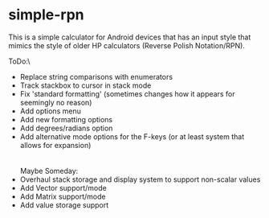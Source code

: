# simple-rpn

This is a simple calculator for Android devices that has an input style that mimics the style of older HP calculators (Reverse Polish Notation/RPN).

ToDo:\
- Replace string comparisons with enumerators
- Track stackbox to cursor in stack mode
- Fix 'standard formatting' (sometimes changes how it appears for seemingly no reason)
- Add options menu
- Add new formatting options
- Add degrees/radians option
- Add alternative mode options for the F-keys (or at least system that allows for expansion)<br/><br/>    
Maybe Someday:
- Overhaul stack storage and display system to support non-scalar values
- Add Vector support/mode
- Add Matrix support/mode
- Add value storage support
